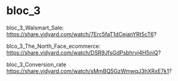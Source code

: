 # bloc_3
bloc_3_Walsmart_Sale:
https://share.vidyard.com/watch/7Erc5faT1dCejanYRt5cT6?

blco_3_The_North_Face_ecommerce:
https://share.vidyard.com/watch/DSR9JfsGdPsbhrvj4H5niQ?

bloc_3_Conversion_rate
https://share.vidyard.com/watch/sMmBQ5GzWmwqJ3hXRxE7k1?
